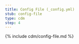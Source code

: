 ```yaml
---
title: Config File (_config.yml)
stub: config-file
type: cdm
step: 4
---
```


{% include cdm/config-file.md %}